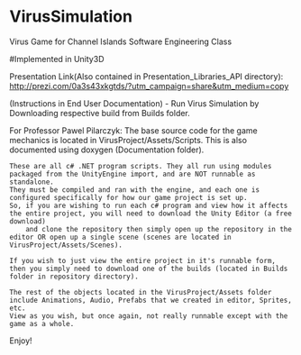 # VirusSimulation
Virus Game for Channel Islands Software Engineering Class

  #Implemented in Unity3D

Presentation Link(Also contained in Presentation_Libraries_API directory):
http://prezi.com/0a3s43xkgtds/?utm_campaign=share&utm_medium=copy


(Instructions in End User Documentation) - Run Virus Simulation by Downloading respective build from Builds folder.

For Professor Pawel Pilarczyk: The base source code for the game mechanics is located in VirusProject/Assets/Scripts. This is also documented using doxygen (Documentation folder).
	
	These are all c# .NET program scripts. They all run using modules packaged from the UnityEngine import, and are NOT runnable as standalone.
	They must be compiled and ran with the engine, and each one is configured specifically for how our game project is set up. 
	So, if you are wishing to run each c# program and view how it affects the entire project, you will need to download the Unity Editor (a free download)
		and clone the repository then simply open up the repository in the editor OR open up a single scene (scenes are located in VirusProject/Assets/Scenes).
	
	If you wish to just view the entire project in it's runnable form, then you simply need to download one of the builds (located in Builds folder in repository directory).
	
	The rest of the objects located in the VirusProject/Assets folder include Animations, Audio, Prefabs that we created in editor, Sprites, etc.
 	View as you wish, but once again, not really runnable except with the game as a whole.
	

Enjoy!

